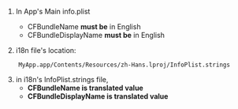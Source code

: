 1. In App's Main info.plist
	* CFBundleName __must be__ in English
	* CFBundleDisplayName __must be__ in English

2. i18n file's location:

```
	MyApp.app/Contents/Resources/zh-Hans.lproj/InfoPlist.strings
```

3. in i18n's InfoPlist.strings file,
	* __CFBundleName is translated value__
	* __CFBundleDisplayName is translated value__